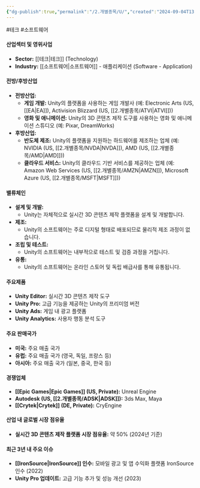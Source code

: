 ```yaml
---
{"dg-publish":true,"permalink":"/2.개별종목/U/","created":"2024-09-04T13:34:13.547+09:00","updated":"2025-07-29T21:37:05.309+09:00"}
---
```


#테크 #소프트웨어

#### 산업섹터 및 영위사업

- **Sector:** [[테크\|테크]] (Technology)
- **Industry:** [[소프트웨어\|소프트웨어]] - 애플리케이션 (Software - Application)

#### 전방/후방산업

- **전방산업:**
    - **게임 개발:** Unity의 플랫폼을 사용하는 게임 개발사 (예: Electronic Arts (US, [[EA\|EA]]), Activision Blizzard (US, [[2.개별종목/ATVI\|ATVI]]))
    - **영화 및 애니메이션:** Unity의 3D 콘텐츠 제작 도구를 사용하는 영화 및 애니메이션 스튜디오 (예: Pixar, DreamWorks)
- **후방산업:**
    - **반도체 제조:** Unity의 플랫폼을 지원하는 하드웨어를 제조하는 업체 (예: NVIDIA (US, [[2.개별종목/NVDA\|NVDA]]), AMD (US, [[2.개별종목/AMD\|AMD]]))
    - **클라우드 서비스:** Unity의 클라우드 기반 서비스를 제공하는 업체 (예: Amazon Web Services (US, [[2.개별종목/AMZN\|AMZN]]), Microsoft Azure (US, [[2.개별종목/MSFT\|MSFT]]))

#### 밸류체인

- **설계 및 개발:**
    - Unity는 자체적으로 실시간 3D 콘텐츠 제작 플랫폼을 설계 및 개발합니다.
- **제조:**
    - Unity의 소프트웨어는 주로 디지털 형태로 배포되므로 물리적 제조 과정이 없습니다.
- **조립 및 테스트:**
    - Unity의 소프트웨어는 내부적으로 테스트 및 검증 과정을 거칩니다.
- **유통:**
    - Unity의 소프트웨어는 온라인 스토어 및 독립 배급사를 통해 유통됩니다.

#### 주요제품

- **Unity Editor:** 실시간 3D 콘텐츠 제작 도구
- **Unity Pro:** 고급 기능을 제공하는 Unity의 프리미엄 버전
- **Unity Ads:** 게임 내 광고 플랫폼
- **Unity Analytics:** 사용자 행동 분석 도구

#### 주요 판매국가

- **미국:** 주요 매출 국가
- **유럽:** 주요 매출 국가 (영국, 독일, 프랑스 등)
- **아시아:** 주요 매출 국가 (일본, 중국, 한국 등)

#### 경쟁업체

- **[[Epic Games\|Epic Games]] (US, Private):** Unreal Engine
- **Autodesk (US, [[2.개별종목/ADSK\|ADSK]]):** 3ds Max, Maya
- **[[Crytek\|Crytek]] (DE, Private):** CryEngine

#### 산업 내 글로벌 시장 점유율

- **실시간 3D 콘텐츠 제작 플랫폼 시장 점유율:** 약 50% (2024년 기준)

#### 최근 3년 내 주요 이슈

- **[[IronSource\|IronSource]] 인수:** 모바일 광고 및 앱 수익화 플랫폼 IronSource 인수 (2022)
- **Unity Pro 업데이트:** 고급 기능 추가 및 성능 개선 (2023)